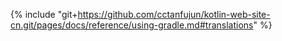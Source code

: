{% include "git+https://github.com/cctanfujun/kotlin-web-site-cn.git/pages/docs/reference/using-gradle.md#translations" %}
